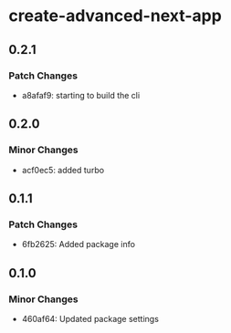 # create-advanced-next-app

## 0.2.1

### Patch Changes

- a8afaf9: starting to build the cli

## 0.2.0

### Minor Changes

- acf0ec5: added turbo

## 0.1.1

### Patch Changes

- 6fb2625: Added package info

## 0.1.0

### Minor Changes

- 460af64: Updated package settings
